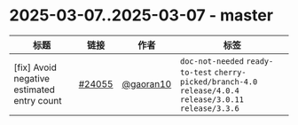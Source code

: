 # 2025-03-07..2025-03-07 - master
| 标题 | 链接 | 作者 | 标签 |
| - | :--: | :--: | - |
| [fix] Avoid negative estimated entry count | [#24055](https://github.com/apache/pulsar/pull/24055) | [@gaoran10](https://github.com/gaoran10) | `doc-not-needed` `ready-to-test` `cherry-picked/branch-4.0` `release/4.0.4` `release/3.0.11` `release/3.3.6`  | 
